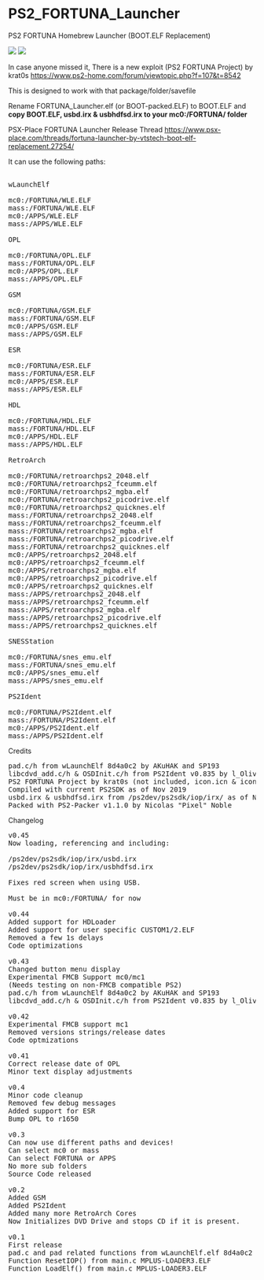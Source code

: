 # PS2_FORTUNA_Launcher
 PS2 FORTUNA Homebrew Launcher (BOOT.ELF Replacement)

<img src="https://i.gyazo.com/3d18d92f3cb2998af63af640832a6387.png">

<img src="https://i.gyazo.com/85375f4b173ad587212330632879bed6.png">

In case anyone missed it, There is a new exploit (PS2 FORTUNA Project) by krat0s https://www.ps2-home.com/forum/viewtopic.php?f=107&t=8542

This is designed to work with that package/folder/savefile

Rename FORTUNA_Launcher.elf (or BOOT-packed.ELF) to BOOT.ELF and <b>copy BOOT.ELF, usbd.irx & usbhdfsd.irx to your mc0:/FORTUNA/ folder</b>

PSX-Place FORTUNA Launcher Release Thread https://www.psx-place.com/threads/fortuna-launcher-by-vtstech-boot-elf-replacement.27254/

It can use the following paths:

<pre>

wLaunchElf

mc0:/FORTUNA/WLE.ELF
mass:/FORTUNA/WLE.ELF
mc0:/APPS/WLE.ELF
mass:/APPS/WLE.ELF

OPL

mc0:/FORTUNA/OPL.ELF
mass:/FORTUNA/OPL.ELF
mc0:/APPS/OPL.ELF
mass:/APPS/OPL.ELF

GSM

mc0:/FORTUNA/GSM.ELF
mass:/FORTUNA/GSM.ELF
mc0:/APPS/GSM.ELF
mass:/APPS/GSM.ELF

ESR

mc0:/FORTUNA/ESR.ELF
mass:/FORTUNA/ESR.ELF
mc0:/APPS/ESR.ELF
mass:/APPS/ESR.ELF

HDL

mc0:/FORTUNA/HDL.ELF
mass:/FORTUNA/HDL.ELF
mc0:/APPS/HDL.ELF
mass:/APPS/HDL.ELF

RetroArch

mc0:/FORTUNA/retroarchps2_2048.elf
mc0:/FORTUNA/retroarchps2_fceumm.elf
mc0:/FORTUNA/retroarchps2_mgba.elf
mc0:/FORTUNA/retroarchps2_picodrive.elf
mc0:/FORTUNA/retroarchps2_quicknes.elf
mass:/FORTUNA/retroarchps2_2048.elf
mass:/FORTUNA/retroarchps2_fceumm.elf
mass:/FORTUNA/retroarchps2_mgba.elf
mass:/FORTUNA/retroarchps2_picodrive.elf
mass:/FORTUNA/retroarchps2_quicknes.elf
mc0:/APPS/retroarchps2_2048.elf
mc0:/APPS/retroarchps2_fceumm.elf
mc0:/APPS/retroarchps2_mgba.elf
mc0:/APPS/retroarchps2_picodrive.elf
mc0:/APPS/retroarchps2_quicknes.elf
mass:/APPS/retroarchps2_2048.elf
mass:/APPS/retroarchps2_fceumm.elf
mass:/APPS/retroarchps2_mgba.elf
mass:/APPS/retroarchps2_picodrive.elf
mass:/APPS/retroarchps2_quicknes.elf

SNESStation

mc0:/FORTUNA/snes_emu.elf
mass:/FORTUNA/snes_emu.elf
mc0:/APPS/snes_emu.elf
mass:/APPS/snes_emu.elf

PS2Ident

mc0:/FORTUNA/PS2Ident.elf
mass:/FORTUNA/PS2Ident.elf
mc0:/APPS/PS2Ident.elf
mass:/APPS/PS2Ident.elf
</pre>


Credits
<pre>
pad.c/h from wLaunchElf 8d4a0c2 by AKuHAK and SP193
libcdvd_add.c/h & OSDInit.c/h from PS2Ident v0.835 by l_Oliveira and SP193
PS2 FORTUNA Project by krat0s (not included, icon.icn & icon.sys)
Compiled with current PS2SDK as of Nov 2019
usbd.irx & usbhdfsd.irx from /ps2dev/ps2sdk/iop/irx/ as of Nov 2019
Packed with PS2-Packer v1.1.0 by Nicolas "Pixel" Noble
</pre>


Changelog  
<pre>
v0.45
Now loading, referencing and including:

/ps2dev/ps2sdk/iop/irx/usbd.irx
/ps2dev/ps2sdk/iop/irx/usbhdfsd.irx

Fixes red screen when using USB.

Must be in mc0:/FORTUNA/ for now

v0.44
Added support for HDLoader
Added support for user specific CUSTOM1/2.ELF
Removed a few 1s delays
Code optimizations

v0.43
Changed button menu display
Experimental FMCB Support mc0/mc1
(Needs testing on non-FMCB compatible PS2)
pad.c/h from wLaunchElf 8d4a0c2 by AKuHAK and SP193
libcdvd_add.c/h & OSDInit.c/h from PS2Ident v0.835 by l_Oliveira and SP193

v0.42
Experimental FMCB support mc1
Removed versions strings/release dates
Code optmizations

v0.41
Correct release date of OPL
Minor text display adjustments

v0.4
Minor code cleanup
Removed few debug messages
Added support for ESR
Bump OPL to r1650

v0.3
Can now use different paths and devices!
Can select mc0 or mass
Can select FORTUNA or APPS
No more sub folders
Source Code released

v0.2
Added GSM
Added PS2Ident
Added many more RetroArch Cores
Now Initializes DVD Drive and stops CD if it is present.

v0.1
First release
pad.c and pad related functions from wLaunchElf.elf 8d4a0c2
Function ResetIOP() from main.c MPLUS-LOADER3.ELF
Function LoadElf() from main.c MPLUS-LOADER3.ELF </pre>
